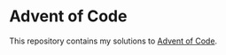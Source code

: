# Advent of Code

This repository contains my solutions to [Advent of Code](https://adventofcode.com/).
